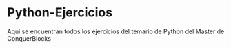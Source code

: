 # Python-Ejercicios
Aqui se encuentran todos los ejercicios del temario de Python del Master de ConquerBlocks
